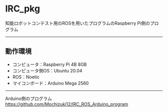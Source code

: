 # IRC_pkg
知能ロボットコンテスト用のROSを用いたプログラムのRaspberry Pi側のプログラム<br>

---

## 動作環境
- コンピュータ：Raspberry Pi 4B 8GB
- コンピュータ側OS：Ubuntu 20.04
- ROS：Noetic
- マイコンボード：Arduino Mega 2560
---
Arduino側のプログラム　https://github.com/Mochizuki12/IRC_ROS_Arduino_program
